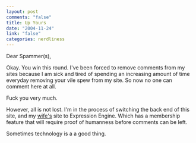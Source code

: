 ```yaml
--- 
layout: post
comments: "false"
title: Up Yours
date: "2004-11-24"
link: "false"
categories: nerdliness
---
```

Dear Spammer(s),

Okay. You win this round. I've been forced to remove comments from my sites because I am sick and tired of spending an increasing amount of time everyday removing your vile spew from my site. So now no one can comment here at all.

Fuck you very much.

However, all is not lost. I'm in the process of switching the back end of this site, and my <a href="http://andifyoudidknow.com" title="And If You Did Know.com">wife's</a> site to Expression Engine. Which has a membership feature that will require proof of humanness before comments can be left.

Sometimes technology is a a good thing.
